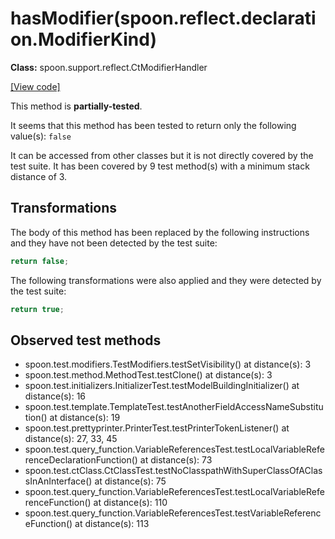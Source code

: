 # hasModifier(spoon.reflect.declaration.ModifierKind)

**Class:** spoon.support.reflect.CtModifierHandler

[[View code]](https://github.com/INRIA/spoon/blob/fd878bc71b73fc1da82356eaa6578f760c70f0de/src/main/java//spoon/support/reflect/CtModifierHandler.java#L72)

This method is **partially-tested**.

It seems that this method has been tested to return only the following value(s): `false`


It can be accessed from other classes but it is not directly covered by the test suite. 
It has been covered by 9 test method(s) with a minimum stack distance of 3.

## Transformations


The body of this method has been replaced by the following instructions and they have not been detected by the test suite:

```Java
return false;
```

The following transformations were also applied and they were detected by the test suite:

```Java
return true;
```





## Observed test methods

* spoon.test.modifiers.TestModifiers.testSetVisibility() at distance(s): 3
* spoon.test.method.MethodTest.testClone() at distance(s): 3
* spoon.test.initializers.InitializerTest.testModelBuildingInitializer() at distance(s): 16
* spoon.test.template.TemplateTest.testAnotherFieldAccessNameSubstitution() at distance(s): 19
* spoon.test.prettyprinter.PrinterTest.testPrinterTokenListener() at distance(s): 27, 33, 45
* spoon.test.query_function.VariableReferencesTest.testLocalVariableReferenceDeclarationFunction() at distance(s): 73
* spoon.test.ctClass.CtClassTest.testNoClasspathWithSuperClassOfAClassInAnInterface() at distance(s): 75
* spoon.test.query_function.VariableReferencesTest.testLocalVariableReferenceFunction() at distance(s): 110
* spoon.test.query_function.VariableReferencesTest.testVariableReferenceFunction() at distance(s): 113

